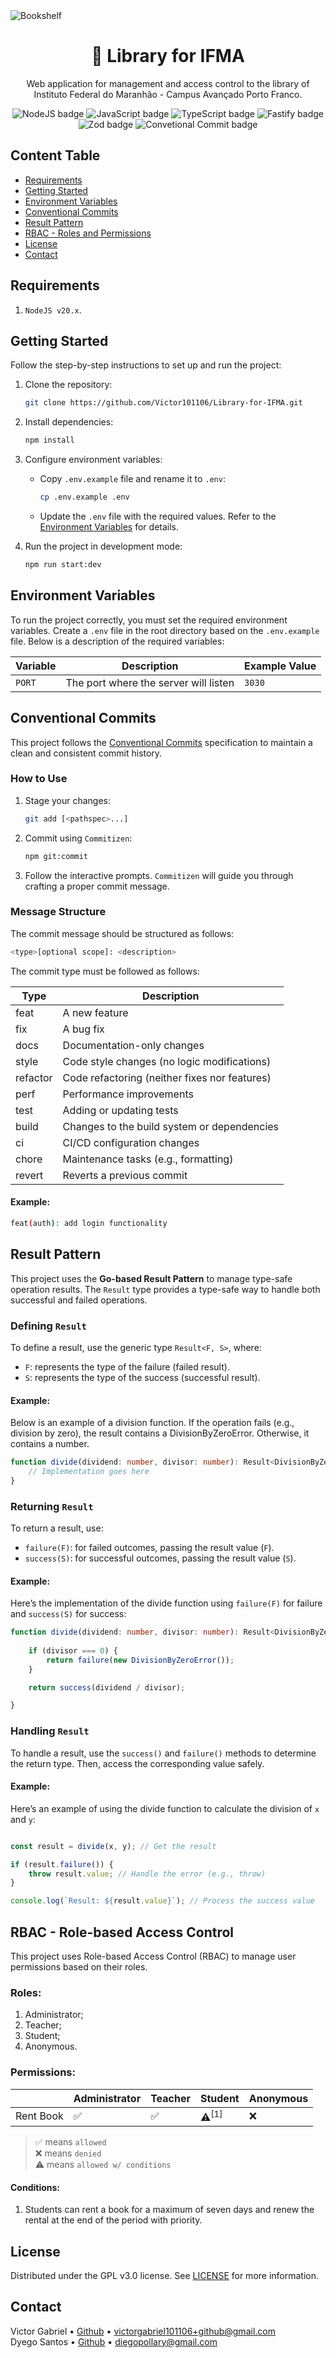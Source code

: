 <img alt="Bookshelf" src="resources/readme-banner.jpg">

<h1 align="center">
    📖 Library for IFMA
</h1>

<p align="center">
    Web application for management and access control to the library of Instituto Federal do Maranhão - Campus Avançado Porto Franco.
</p>

<div align="center">
    <img alt="NodeJS badge"             src="https://img.shields.io/badge/Node.js-5FA04E.svg?style=for-the-badge&logo=nodedotjs&logoColor=white">
    <img alt="JavaScript badge"         src="https://img.shields.io/badge/JavaScript-F7DF1E.svg?style=for-the-badge&logo=JavaScript&logoColor=black">
    <img alt="TypeScript badge"         src="https://img.shields.io/badge/TypeScript-3178C6.svg?style=for-the-badge&logo=TypeScript&logoColor=white">
    <img alt="Fastify badge"            src="https://img.shields.io/badge/Fastify-000000.svg?style=for-the-badge&logo=Fastify&logoColor=white">
    <img alt="Zod badge"                src="https://img.shields.io/badge/Zod-3E67B1.svg?style=for-the-badge&logo=Zod&logoColor=white">
    <img alt="Convetional Commit badge" src="https://img.shields.io/badge/Conventional%20Commits-FE5196.svg?style=for-the-badge&logo=Conventional-Commits&logoColor=white">
</div>

##

## Content Table
- [Requirements](#requirements)
- [Getting Started](#getting-started)
- [Environment Variables](#environment-variables)
- [Conventional Commits](#conventional-commits)
- [Result Pattern](#result-pattern)
- [RBAC - Roles and Permissions](#rbac---role-based-access-control)
- [License](#license)
- [Contact](#contact)

## Requirements

1. `NodeJS v20.x`.

## Getting Started

Follow the step-by-step instructions to set up and run the project:

1. Clone the repository:

    ```bash
    git clone https://github.com/Victor101106/Library-for-IFMA.git
    ```

2. Install dependencies:

    ```bash
    npm install
    ```

3. Configure environment variables:

    - Copy `.env.example` file and rename it to `.env`:

        ```bash
        cp .env.example .env
        ```

    - Update the `.env` file with the required values. Refer to the [Environment Variables](#environment-variables) for details.

4. Run the project in development mode:

    ```bash
    npm run start:dev
    ```

## Environment Variables

To run the project correctly, you must set the required environment variables. Create a `.env` file in the root directory based on the `.env.example` file. Below is a description of the required variables:

| Variable          | Description                                      | Example Value                |
|-------------------|--------------------------------------------------|------------------------------|
| `PORT`            | The port where the server will listen            | `3030`                       |

## Conventional Commits

This project follows the [Conventional Commits](https://www.conventionalcommits.org/) specification to maintain a clean and consistent commit history.

### How to Use

1. Stage your changes:

    ```bash
    git add [<pathspec>...]
    ```

2. Commit using `Commitizen`:

    ```bash
    npm git:commit
    ```

3. Follow the interactive prompts.
    `Commitizen` will guide you through crafting a proper commit message.

### Message Structure

The commit message should be structured as follows:

```bash
<type>[optional scope]: <description>
```

The commit type must be followed as follows:

| Type     | Description                                   |
|----------|-----------------------------------------------|
| feat     | A new feature                                 |
| fix      | A bug fix                                     |
| docs     | Documentation-only changes                    |
| style    | Code style changes (no logic modifications)   |
| refactor | Code refactoring (neither fixes nor features) |
| perf     | Performance improvements                      |
| test     | Adding or updating tests                      |
| build    | Changes to the build system or dependencies   |
| ci       | CI/CD configuration changes                   |
| chore    | Maintenance tasks (e.g., formatting)          |
| revert   | Reverts a previous commit                     |

#### Example:
```bash
feat(auth): add login functionality
```

## Result Pattern

This project uses the **Go-based Result Pattern** to manage type-safe operation results. The `Result` type provides a type-safe way to handle both successful and failed operations.

### Defining `Result`

To define a result, use the generic type `Result<F, S>`, where:
- `F`: represents the type of the failure (failed result).
- `S`: represents the type of the success (successful result).

#### Example:

Below is an example of a division function. If the operation fails (e.g., division by zero), the result contains a DivisionByZeroError. Otherwise, it contains a number.

```ts
function divide(dividend: number, divisor: number): Result<DivisionByZeroError, number> {
    // Implementation goes here
}
```

### Returning `Result`

To return a result, use:
- `failure(F)`: for failed outcomes, passing the result value (`F`).
- `success(S)`: for successful outcomes, passing the result value (`S`).

#### Example:

Here’s the implementation of the divide function using `failure(F)` for failure and `success(S)` for success:

```ts
function divide(dividend: number, divisor: number): Result<DivisionByZeroError, number> {
    
    if (divisor === 0) {
        return failure(new DivisionByZeroError());
    }

    return success(dividend / divisor);

}
```

### Handling `Result`

To handle a result, use the `success()` and `failure()` methods to determine the return type. Then, access the corresponding value safely.

#### Example:

Here’s an example of using the divide function to calculate the division of `x` and `y`:

```ts

const result = divide(x, y); // Get the result

if (result.failure()) {
    throw result.value; // Handle the error (e.g., throw)
}

console.log(`Result: ${result.value}`); // Process the success value

```

## RBAC - Role-based Access Control

This project uses Role-based Access Control (RBAC) to manage user permissions based on their roles.

### Roles:

1. Administrator;
2. Teacher;
3. Student;
4. Anonymous.

### Permissions:

|           | Administrator | Teacher | Student           | Anonymous |
|-----------|---------------|---------|-------------------|-----------|
| Rent Book | ✅            | ✅      | ⚠️<sup>[1]</sup> | ❌        |

> ✅ means `allowed` \
> ❌ means `denied` \
> ⚠️ means `allowed w/ conditions`

#### Conditions:
1. Students can rent a book for a maximum of seven days and renew the rental at the end of the period with priority.

## License

Distributed under the GPL v3.0 license. See [LICENSE](LICENSE) for more information.

## Contact

Victor Gabriel • [Github](https://github.com/Victor101106/) • victorgabriel101106+github@gmail.com \
Dyego Santos • [Github](https://github.com/pollary/) • diegopollary@gmail.com